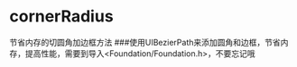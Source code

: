 # cornerRadius
节省内存的切圆角加边框方法
###使用UIBezierPath来添加圆角和边框，节省内存，提高性能，需要到导入<Foundation/Foundation.h>，不要忘记哦
